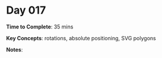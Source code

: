 # Day 017

**Time to Complete**: 35 mins

**Key Concepts**: rotations, absolute positioning, SVG polygons

**Notes**:
